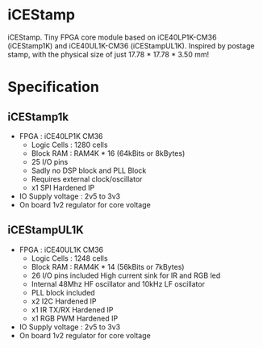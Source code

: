# iCEStamp

iCEStamp. Tiny FPGA core module based on iCE40LP1K-CM36 (iCEStamp1K) and iCE40UL1K-CM36 (iCEStampUL1K). Inspired by postage stamp, with the physical size of just 17.78 * 17.78 * 3.50 mm!

Specification
=

## iCEStamp1k
- FPGA : iCE40LP1K CM36
    - Logic Cells : 1280 cells
    - Block RAM : RAM4K * 16 (64kBits  or 8kBytes)
    - 25 I/O pins
    - Sadly no DSP block and PLL Block
    - Requires external clock/oscillator
    - x1 SPI Hardened IP
- IO Supply voltage : 2v5 to 3v3
- On board 1v2 regulator for core voltage

## iCEStampUL1K
- FPGA : iCE40UL1K CM36
    - Logic Cells : 1248 cells
    - Block RAM : RAM4K * 14 (56kBits or 7kBytes)
    - 26 I/O pins included High current sink for IR and RGB led
    - Internal 48Mhz HF oscillator and 10kHz LF oscillator
    - PLL block included 
    - x2 I2C Hardened IP
    - x1 IR TX/RX Hardened IP
    - x1 RGB PWM Hardened IP
- IO Supply voltage : 2v5 to 3v3
- On board 1v2 regulator for core voltage